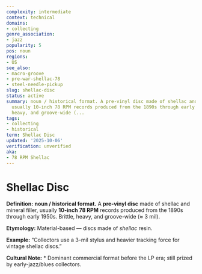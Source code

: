 ```yaml
---
complexity: intermediate
context: technical
domains:
- collecting
genre_association:
- jazz
popularity: 5
pos: noun
regions:
- US
see_also:
- macro-groove
- pre-war-shellac-78
- steel-needle-pickup
slug: shellac-disc
status: active
summary: noun / historical format. A pre-vinyl disc made of shellac and mineral filler,
  usually 10-inch 78 RPM records produced from the 1890s through early 1950s. Brittle,
  heavy, and groove-wide (...
tags:
- collecting
- historical
term: Shellac Disc
updated: '2025-10-06'
verification: unverified
aka:
- 78 RPM Shellac
---
```


# Shellac Disc

**Definition:** **noun / historical format.** A **pre-vinyl disc** made of shellac and mineral filler, usually **10-inch 78 RPM** records produced from the 1890s through early 1950s. Brittle, heavy, and groove-wide (≈ 3 mil).

**Etymology:** Material-based — discs made of *shellac* resin.

**Example:** “Collectors use a 3-mil stylus and heavier tracking force for vintage shellac discs.”

**Cultural Note:** * Dominant commercial format before the LP era; still prized by early-jazz/blues collectors.

